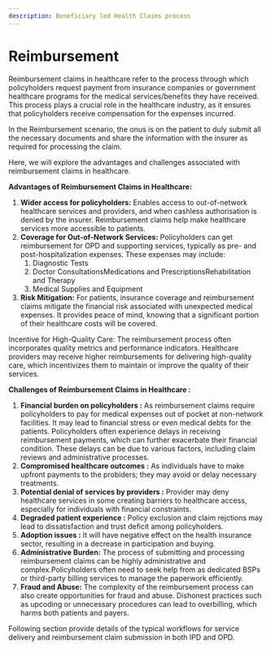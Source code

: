 ```yaml
---
description: Beneficiary led Health Claims process
---
```


# Reimbursement

Reimbursement claims in healthcare refer to the process through which policyholders  request payment from insurance companies or government healthcare programs for the medical services/benefits they have received. This process plays a crucial role in the healthcare industry, as it ensures that policyholders receive compensation for the expenses incurred.&#x20;

In the Reimbursement scenario, the onus is on the patient to duly submit all the necessary documents and share the information with the insurer as required for processing the claim.

Here, we will explore the advantages and challenges associated with reimbursement claims in healthcare.&#x20;

**Advantages of Reimbursement Claims in Healthcare:**&#x20;

1. **Wider access for policyholders:** Enables access to out-of-network healthcare services and providers, and when cashless authorisation is denied by the insurer. Reimbursement claims help make healthcare services more accessible to patients.
2. **Coverage for Out-of-Network Services:** Policyholders can get reimbursement for OPD and supporting  services, typically as pre- and post-hospitalization expenses. These expenses may include:
   1. Diagnostic Tests
   2. Doctor ConsultationsMedications and PrescriptionsRehabilitation and Therapy
   3. Medical Supplies and Equipment
3. **Risk Mitigation:** For patients, insurance coverage and reimbursement claims mitigate the financial risk associated with unexpected medical expenses. It provides peace of mind, knowing that a significant portion of their healthcare costs will be covered.&#x20;

Incentive for High-Quality Care: The reimbursement process often incorporates quality metrics and performance indicators. Healthcare providers may receive higher reimbursements for delivering high-quality care, which incentivizes them to maintain or improve the quality of their services.&#x20;



**Challenges of Reimbursement Claims in Healthcare :**&#x20;

1. **Financial burden on policyholders :** As reimbursement claims require policyholders  to pay for medical expenses out of pocket at non-network facilities. It may lead to financial stress or even medical debts for the patients. Policyholders often experience delays in receiving reimbursement payments, which can further exacerbate their financial condition. These delays can be due to various factors, including claim reviews and administrative processes.&#x20;
2. **Compromised healthcare outcomes :** As individuals have to make upfront payments to the probiders; they may avoid or delay necessary treatments.
3. **Potential denial of services by providers :** Provider may deny healthcare services in some creating barriers to healthcare access, especially for individuals with financial constraints.
4. **Degraded patient experience :** Policy exclusion and claim rejctions may lead to dissatisfaction and trust deficit among policyholders.
5. **Adoption issues :** It will have negative effect on the health insurance sector, resulting in a decrease in participation and buying.
6. **Administrative Burden:** The process of submitting and processing reimbursement claims can be highly administrative and complex.Policyholders often need to seek help from as dedicated BSPs or third-party billing services to manage the paperwork efficiently.&#x20;
7. **Fraud and Abuse:** The complexity of the reimbursement process can also create opportunities for fraud and abuse. Dishonest practices such as upcoding or unnecessary procedures can lead to overbilling, which harms both patients and payers.&#x20;

Following section provide details of the typical workflows for service delivery and reimbursement claim submission in both IPD and OPD.
